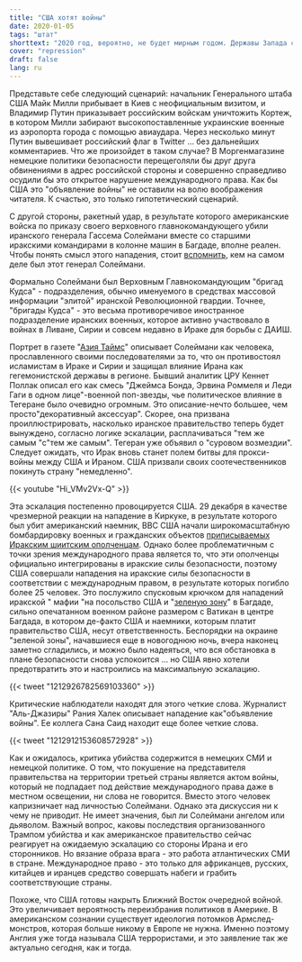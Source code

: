 ```yaml
---
title: "США хотят войны"
date: 2020-01-05
tags: "штат"
shorttext: "2020 год, вероятно, не будет мирным годом. Державы Запада с их ненавистью к тем, кто думает иначе, работают над разрушением Земли."
cover: "repression"
draft: false
lang: ru
---
```


Представьте себе следующий сценарий: начальник Генерального штаба США Майк Милли прибывает в Киев с неофициальным визитом, и Владимир Путин приказывает российским войскам уничтожить Кортеж, в котором Милли забирают высокопоставленные украинские военные из аэропорта города с помощью авиаудара. Через несколько минут Путин вывешивает российский флаг в Twitter ... без дальнейших комментариев. Что же произойдет в таком случае? В Моргенмагазине немецкие политики безопасности перещеголяли бы друг друга обвинениями в адрес российской стороны и совершенно справедливо осудили бы это открытое нарушение международного права. Как бы США это "объявление войны" не оставили на волю воображения читателя. К счастью, это только гипотетический сценарий.

С другой стороны, ракетный удар, в результате которого американские войска по приказу своего верховного главнокомандующего убили иранского генерала Гассема Солеймани вместе со старшими иракскими командирами в колонне машин в Багдаде, вполне реален. Чтобы понять смысл этого нападения, стоит [вспомнить](https://www.scmp.com/news/world/middle-east/article/3044459/qassem-soleimani-was-irans-living-martyr-who-saw-long-war "Qassem Soleimani was Iran's 'living martyr' who saw long war against US and Israel as 'lost paradise'"), кем на самом деле был этот генерал Солеймани.

Формально Солеймани был Верховным Главнокомандующим "бригад Кудса" - подразделения, обычно именуемого в средствах массовой информации "элитой" иранской Революционной гвардии. Точнее, "бригады Кудса" - это весьма противоречивое иностранное подразделение иранских военных, которое активно участвовало в войнах в Ливане, Сирии и совсем недавно в Ираке для борьбы с ДАИШ.

Портрет в газете "[Азия Таймс](https://www.asiatimes.com/2020/01/article/general-was-irans-political-military-rock-star/ "General was Iran’s political-military rock star")" описывает Солеймани как человека, прославленного своими последователями за то, что он противостоял исламистам в Ираке и Сирии и защищал влияние Ирана как гегемонистской державы в регионе. Бывший аналитик ЦРУ Кеннет Поллак описал его как смесь "Джеймса Бонда, Эрвина Роммеля и Леди Гаги в одном лице"-военной поп-звезды, чье политическое влияние в Тегеране было очевидно огромным. Это описание-нечто большее, чем просто"декоративный аксессуар". Скорее, она призвана проиллюстрировать, насколько иранское правительство теперь будет вынуждено, согласно логике эскалации, расплачиваться "тем же самым "с"тем же самым". Тегеран уже объявил о "суровом возмездии". Следует ожидать, что Ирак вновь станет полем битвы для прокси-войны между США и Ираном. США призвали своих соотечественников покинуть страну "немедленно".

{{< youtube "Hi_VMv2Vx-Q" >}}

Эта эскалация постепенно провоцируется США. 29 декабря в качестве чрезмерной реакции на нападение в Киркуке, в результате которого был убит американский наемник, ВВС США начали широкомасштабную бомбардировку военных и гражданских объектов [приписываемых Иракским шиитским ополченцам](https://aawsat.com/english/home/article/2058931/iraq-condemns-us-air-strikes-unacceptable-and-dangerous "Iraq Condemns US Air Strikes as Unacceptable and Dangerous"). Однако более проблематичным с точки зрения международного права является то, что эти ополченцы официально интегрированы в иракские силы безопасности, поэтому США совершали нападения на иракские силы безопасности в соответствии с международным правом, в результате которых погибло более 25 человек. Это послужило спусковым крючком для нападений иракской " мафии "на посольство США и "[зеленую зону](https://www.politico.com/news/2019/12/31/us-embassy-attack-iraq-091585 "Iraqi supporters of Iran-backed militia attack U.S. embassy")" в Багдаде, сильно опечатанном военном районе размером с Ватикан в центре Багдада, в котором де-факто США и наемники, которым платит правительство США, несут ответственность. Беспорядки на окраине "зеленой зоны", начавшиеся еще в новогоднюю ночь, вчера наконец заметно сгладились, и можно было надеяться, что вся обстановка в плане безопасности снова успокоится ... но США явно хотели предотвратить это и настроились на максимальную эскалацию.

{{< tweet "1212926782569103360" >}}

Критические наблюдатели находят для этого четкие слова. Журналист "Аль-Джазиры" Рания Халек описывает нападение как"объявление войны". Ее коллега Сана Саид находит еще более четкие слова.

{{< tweet "1212912153608572928" >}}

Как и ожидалось, критика убийства содержится в немецких СМИ и немецкой политике. О том, что покушение на представителя правительства на территории третьей страны является актом войны, который не подпадает под действие международного права даже в местном освещении, ни слова не говорится. Вместо этого человек капризничает над личностью Солеймани. Однако эта дискуссия ни к чему не приводит. Не имеет значения, был ли Солеймани ангелом или дьяволом. Важный вопрос, каковы последствия организованного Трампом убийства и как американское правительство сейчас реагирует на ожидаемую эскалацию со стороны Ирана и его сторонников. Но вязание образа врага - это работа атлантических СМИ в стране. Международное право - это только для африканцев, русских, китайцев и иранцев средство совершать набеги и грабить соответствующие страны. 

Похоже, что США готовы накрыть Ближний Восток очередной войной. Это увеличивает вероятность переизбрания политиков в Америке. В американском сознании существует идеология потомков Армслед-монстров, которая больше никому в Европе не нужна. Именно поэтому Англия уже тогда называла США террористами, и это заявление так же актуально сегодня, как и тогда.
